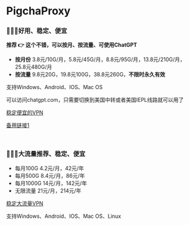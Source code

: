 # PigchaProxy
### 🚀🚀🚀好用、稳定、便宜

**推荐 👉 这个不错，可以按月、按流量、可使用ChatGPT**
- **按月份**  3.8元/10G/月，5.8元/45G/月，8.8元/95G/月，13.8元/210G/月，25.8元480G/月
- **按流量**  9.8元20G，19.8元100G，38.8元260G，**不限时永久有效**

支持Windows、Android、IOS、Mac OS

可以访问chatgpt.com，只需要切换到美国中转或者美国IEPL线路就可以用了

[稳定便宜的VPN](http://b.m0w.cn/3FalsO)

[备用链接1](http://d.m0w.cn/wrfev5)

<br/>

### 🍉🍉🍉大流量推荐、稳定、便宜

- 每月100G 4.2元/月，42元/年
- 每月500G 8.4元/月，86元/年
- 每月1000G 14元/月，142元/年
- 无限流量  21元/月，214元/年

[稳定大流量VPN](http://b.m0w.cn/gmN9Fx)

支持Windows、Android、IOS、Mac OS、Linux
